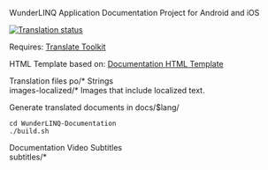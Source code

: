 WunderLINQ Application Documentation Project for Android and iOS

<a href="https://weblate.blackboxembedded.com/engage/wunderlinq/">
<img src="https://weblate.blackboxembedded.com/widgets/wunderlinq/-/wunderlinq-documentation/svg-badge.svg" alt="Translation status" />
</a>


Requires: [Translate Toolkit](https://toolkit.translatehouse.org)

HTML Template based on: [Documentation HTML Template](https://github.com/surjithctly/documentation-html-template)

Translation files
po/* Strings<br>
images-localized/* Images that include localized text.<br>

Generate translated documents in docs/$lang/

```
cd WunderLINQ-Documentation
./build.sh
```

Documentation Video Subtitles<br>
subtitles/*
